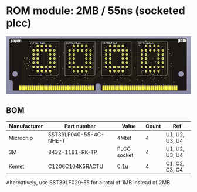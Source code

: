 
# ROM module: 2MB / 55ns (socketed plcc)

![Alt text](images/render.png?raw=true "")


## BOM

| Manufacturer          | Part number                 | Value       | Count | Ref                                   |
|-----------------------|-----------------------------|-------------|-------|---------------------------------------|
| Microchip             | SST39LF040-55-4C-NHE-T      | 4Mbit       | 4     | U1, U2, U3, U4                        |
| 3M                    | 8432-11B1-RK-TP             | PLCC socket | 4     | U1, U2, U3, U4                        |
| Kemet                 | C1206C104K5RACTU            | 0.1u        | 4     | C1, C2, C3, C4                        |


Alternatively, use SST39LF020-55 for a total of 1MB instead of 2MB


